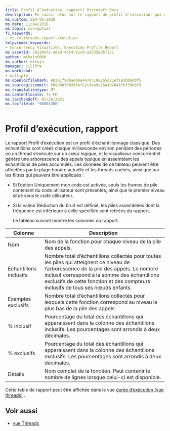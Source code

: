 ```yaml
---
title: Profil d’exécution, rapport| Microsoft Docs
description: En savoir plus sur le rapport de profil d’exécution, qui est un profil d’échantillonnage traditionnel dans l’extension du visualiseur concurrentiel pour Visual Studio.
ms.custom: SEO-VS-2020
ms.date: 11/04/2016
ms.topic: conceptual
f1_keywords:
- vs.cv.threads.report.execution
helpviewer_keywords:
- Concurrency Visualizer, Execution Profile Report
ms.assetid: c8128472-a8ed-46f4-b1c8-a25358d6f2c1
author: mikejo5000
ms.author: mikejo
manager: jillfra
ms.workload:
- multiple
ms.openlocfilehash: 98361f9abad40e447d7198265d21ef193bb9ddf5
ms.sourcegitcommit: 589d96700208bf22c8da9e26a1d2041fbf39b8f9
ms.translationtype: MT
ms.contentlocale: fr-FR
ms.lasthandoff: 01/26/2021
ms.locfileid: "98801380"
---
```

# <a name="execution-profile-report"></a>Profil d’exécution, rapport
Le rapport Profil d’exécution est un profil d’échantillonnage classique. Des échantillons sont créés chaque milliseconde environ pendant des périodes où un thread s’exécute sur un cœur logique, et le visualiseur concurrentiel génère une arborescence des appels typique en assemblant les échantillons de piles accumulés. Les données de ce tableau peuvent être affectées par la plage horaire actuelle et les threads cachés, ainsi que par les filtres qui peuvent être appliqués :

- Si l’option Uniquement mon code est activée, seuls les frames de pile contenant du code utilisateur sont présentés, ainsi que le premier niveau situé sous le code utilisateur.

- Si la valeur Réduction du bruit est définie, les piles assemblées dont la fréquence est inférieure à celle spécifiée sont retirées du rapport.

  Le tableau suivant montre les colonnes du rapport.

|Colonne|Description|
|------------|-----------------|
|Nom|Nom de la fonction pour chaque niveau de la pile des appels.|
|Échantillons inclusifs|Nombre total d’échantillons collectés pour toutes les piles qui atteignent ce niveau de l’arborescence de la pile des appels. Le nombre inclusif correspond à la somme des échantillons exclusifs de cette fonction et des compteurs inclusifs de tous ses nœuds enfants.|
|Exemples exclusifs|Nombre total d’échantillons collectés pour lesquels cette fonction correspond au niveau le plus bas de la pile des appels.|
|% inclusif|Pourcentage du total des échantillons qui apparaissent dans la colonne des échantillons inclusifs. Les pourcentages sont arrondis à deux décimales.|
|% exclusifs|Pourcentage du total des échantillons qui apparaissent dans la colonne des échantillons exclusifs. Les pourcentages sont arrondis à deux décimales.|
|Détails|Nom complet de la fonction. Peut contenir le nombre de lignes lorsque celui-ci est disponible.|

 Cette table de rapport peut être affichée dans la vue [durée d’exécution (vue threads)](../profiling/execution-time-threads-view.md) .

## <a name="see-also"></a>Voir aussi
- [vue Threads](../profiling/threads-view-parallel-performance.md)